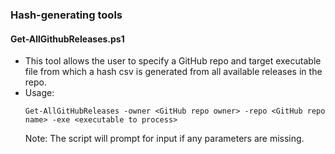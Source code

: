 ### Hash-generating tools
#### Get-AllGithubReleases.ps1
- This tool allows the user to specify a GitHub repo and target executable file from which a hash csv is generated from all available releases in the repo.  
- Usage:
  ```
  Get-AllGitHubReleases -owner <GitHub repo owner> -repo <GitHub repo name> -exe <executable to process>
  ```
  Note: The script will prompt for input if any parameters are missing.
